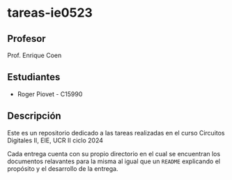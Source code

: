 # tareas-ie0523

## Profesor 
Prof. Enrique Coen

## Estudiantes
- Roger Piovet - C15990

## Descripción

Este es un repositorio dedicado a las tareas realizadas en el curso Circuitos Digitales II, EIE, UCR II ciclo 2024

Cada entrega cuenta con su propio directorio en el cual se encuentran los documentos relavantes para la misma al igual que un `README` explicando el propósito y el desarrollo de la entrega.
